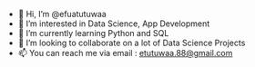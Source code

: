 - 👋 Hi, I’m @efuatutuwaa
- 👀 I’m interested in Data Science, App Development
- 🌱 I’m currently learning Python and SQL
- 💞️ I’m looking to collaborate on a lot of Data Science Projects
- 📫 You can reach me via email : etutuwaa.88@gmail.com 


<!---
efuatutuwaa/efuatutuwaa is a ✨ special ✨ repository because its `README.md` (this file) appears on your GitHub profile.
You can click the Preview link to take a look at your changes.
--->
